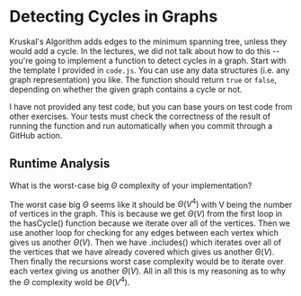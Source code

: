 # Detecting Cycles in Graphs

Kruskal's Algorithm adds edges to the minimum spanning tree, unless they would
add a cycle. In the lectures, we did not talk about how to do this -- you're
going to implement a function to detect cycles in a graph. Start with the
template I provided in `code.js`. You can use any data structures (i.e. any
graph representation) you like. The function should return `true` or `false`,
depending on whether the given graph contains a cycle or not.

I have not provided any test code, but you can base yours on test code from
other exercises. Your tests must check the correctness of the result of running
the function and run automatically when you commit through a GitHub action.

## Runtime Analysis

What is the worst-case big $\Theta$ complexity of your implementation? 

The worst case big $\Theta$ seems like it should be $\Theta(V^4)$  with V
being the number of vertices in the graph. This is because we get $\Theta(V)$ 
from the first loop in the hasCycle() function because we iterate over all of
the vertices. Then we use another loop for checking for any edges between each
vertex which gives us another $\Theta(V)$. Then we have .includes() which iterates
over all of the vertices that we have already covered which gives us another $\Theta(V)$.
Then finally the recursions worst case complexity would be to iterate over each vertex
giving us another $\Theta(V)$. All in all this is my reasoning as to why the $\Theta$ 
complexity wold be $\Theta(V^4)$.
